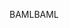 <span data-ttu-id="d4540-101">BAML</span><span class="sxs-lookup"><span data-stu-id="d4540-101">BAML</span></span>